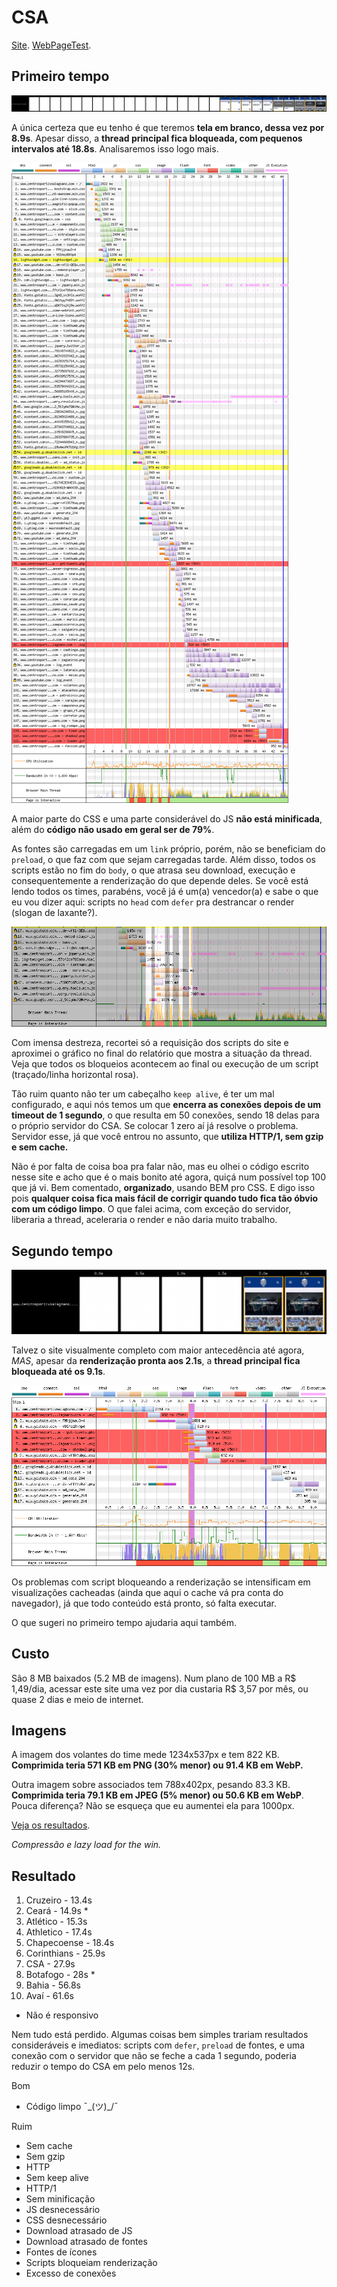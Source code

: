 # CSA

[Site](http://www.centrosportivoalagoano.com/). [WebPageTest](https://www.webpagetest.org/result/190422_KR_db00013eb870ccf21cca5bd8c6254612/).

## Primeiro tempo

![](imgs/filmstrip-first-view-run-1.png)

A única certeza que eu tenho é que teremos **tela em branco, dessa vez por 8.9s**. Apesar disso, a **thread principal fica bloqueada, com pequenos intervalos até 18.8s**. Analisaremos isso logo mais.

![](imgs/first-view-run-1.png)

A maior parte do CSS e uma parte considerável do JS **não está minificada**, além do **código não usado em geral ser de 79%**.

As fontes são carregadas em um `link` próprio, porém, não se beneficiam do `preload`, o que faz com que sejam carregadas tarde. Além disso, todos os scripts estão no fim do `body`, o que atrasa seu download, execução e consequentemente a renderização do que depende deles. Se você está lendo todos os times, parabéns, você já é um(a) vencedor(a) e sabe o que eu vou dizer aqui: scripts no `head` com `defer` pra destrancar o render (slogan de laxante?).

![](imgs/scripts.png)

Com imensa destreza, recortei só a requisição dos scripts do site e aproximei o gráfico no final do relatório que mostra a situação da thread. Veja que todos os bloqueios acontecem ao final ou execução de um script (traçado/linha horizontal rosa).

Tão ruim quanto não ter um cabeçalho `keep alive`, é ter um mal configurado, e aqui nós temos um que **encerra as conexões depois de um timeout de 1 segundo**, o que resulta em 50 conexões, sendo 18 delas para o próprio servidor do CSA. Se colocar 1 zero aí já resolve o problema. Servidor esse, já que você entrou no assunto, que **utiliza HTTP/1, sem gzip e sem cache.**

Não é por falta de coisa boa pra falar não, mas eu olhei o código escrito nesse site e acho que é o mais bonito até agora, quiçá num possível top 100 que já vi. Bem comentado, **organizado**, usando BEM pro CSS. E digo isso pois **qualquer coisa fica mais fácil de corrigir quando tudo fica tão óbvio com um código limpo**. O que falei acima, com exceção do servidor, liberaria a thread, aceleraria o render e não daria muito trabalho.

## Segundo tempo

![](imgs/filmstrip-second-view-run-3.png)

Talvez o site visualmente completo com maior antecedência até agora, *MAS*, apesar da **renderização pronta aos 2.1s**, a **thread principal fica bloqueada até os 9.1s**.

![](imgs/second-view-run-3.png)

Os problemas com script bloqueando a renderização se intensificam em visualizações cacheadas (ainda que aqui o cache vá pra conta do navegador), já que todo conteúdo está pronto, só falta executar.

O que sugeri no primeiro tempo ajudaria aqui também.

## Custo

São 8 MB baixados (5.2 MB de imagens). Num plano de 100 MB a R$ 1,49/dia, acessar este site uma vez por dia custaria R$ 3,57 por mês, ou quase 2 dias e meio de internet.

## Imagens

A imagem dos volantes do time mede 1234x537px e tem 822 KB. **Comprimida teria 571 KB em PNG (30% menor) ou 91.4 KB em WebP.**

Outra imagem sobre associados tem 788x402px, pesando 83.3 KB. **Comprimida teria 79.1 KB em JPEG (5% menor) ou 50.6 KB em WebP**. Pouca diferença? Não se esqueça que eu aumentei ela para 1000px.

[Veja os resultados](imgs/squoosh).

*Compressão e lazy load for the win.*

## Resultado

1. Cruzeiro - 13.4s
1. Ceará - 14.9s *
1. Atlético - 15.3s
1. Athletico - 17.4s
1. Chapecoense - 18.4s
1. Corinthians - 25.9s
1. CSA - 27.9s
1. Botafogo - 28s *
1. Bahia - 56.8s
1. Avaí - 61.6s

* Não é responsivo

Nem tudo está perdido. Algumas coisas bem simples trariam resultados consideráveis e imediatos: scripts com `defer`, `preload` de fontes, e uma conexão com o servidor que não se feche a cada 1 segundo, poderia reduzir o tempo do CSA em pelo menos 12s.

Bom
- Código limpo ¯\_(ツ)_/¯

Ruim
- Sem cache
- Sem gzip
- HTTP
- Sem keep alive
- HTTP/1
- Sem minificação
- JS desnecessário
- CSS desnecessário
- Download atrasado de JS
- Download atrasado de fontes
- Fontes de ícones
- Scripts bloqueiam renderização
- Excesso de conexões